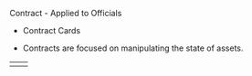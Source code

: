 Contract - Applied to Officials

- Contract Cards

- Contracts are focused on manipulating the state of assets.


|     |     |
| --- | --- |
|     |     |
